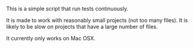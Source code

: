 This is a simple script that run tests continuously.

It is made to work with reasonably small projects (not too many files). It is likely to be slow on projects that have a large number of files.

It currently only works on Mac OSX.
